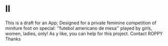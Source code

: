 # II
This is a draft for an App;
Designed for a private feminine competition of miniture foot on special: ''futebol americano de mesa'' played by girls, women, ladies, only!
As y like, you can help for this project.
Contact ROPPY
Thanks

